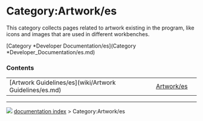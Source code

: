 # Category:Artwork/es
This category collects pages related to artwork existing in the program, like icons and images that are used in different workbenches.

[Category   *Developer Documentation/es](Category   *Developer_Documentation/es.md)

### Contents

|     |     |     |
| --- | --- | --- |
| [Artwork Guidelines/es](wiki/Artwork Guidelines/es.md) | [Artwork/es](wiki/Artwork/es.md) |



---
![](images/Right_arrow.png) [documentation index](../README.md) > Category:Artwork/es
